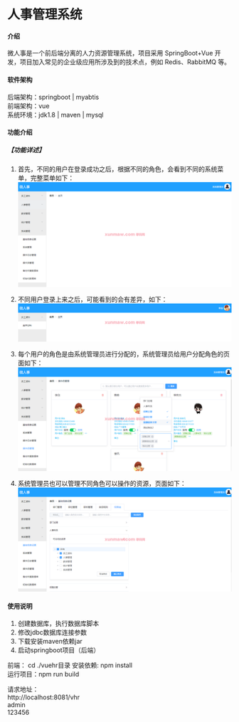 # 人事管理系统

 
#### 介绍
微人事是一个前后端分离的人力资源管理系统，项目采用 SpringBoot+Vue 开发，项目加入常见的企业级应用所涉及到的技术点，例如 Redis、RabbitMQ 等。  

#### 软件架构
后端架构：springboot | myabtis  
前端架构：vue   
系统环境：jdk1.8 | maven | mysql   

#### 功能介绍

##### 【功能详述】 
 1. 首先，不同的用户在登录成功之后，根据不同的角色，会看到不同的系统菜单，完整菜单如下：  
![输入图片说明](images/image3.png)

 2. 不同用户登录上来之后，可能看到的会有差异，如下：   
![输入图片说明](images/image4.png)

 3. 每个用户的角色是由系统管理员进行分配的，系统管理员给用户分配角色的页面如下：  
![输入图片说明](images/image5.png)

 4. 系统管理员也可以管理不同角色可以操作的资源，页面如下：  
![输入图片说明](images/image6.png)  

#### 使用说明
1. 创建数据库，执行数据库脚本  
2. 修改jdbc数据库连接参数  
3. 下载安装maven依赖jar  
4. 启动springboot项目（后端） 

前端：
    cd ./vuehr目录
    安装依赖: npm install  
    运行项目：npm run build

请求地址：  
    http://localhost:8081/vhr   
    admin    
    123456  
